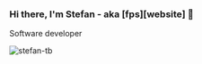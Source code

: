 ### Hi there, I'm Stefan - aka [fps][website] 👋

Software developer

<img src="https://github-readme-stats.vercel.app/api?username=stefan-tb&show_icons=true&theme=tokyonight" alt="stefan-tb" />

<!--
**stefan-tb/stefan-tb** is a ✨ _special_ ✨ repository because its `README.md` (this file) appears on your GitHub profile.

Here are some ideas to get you started:

- 🔭 I’m currently working on ...
- 🌱 I’m currently learning ...
- 👯 I’m looking to collaborate on ...
- 🤔 I’m looking for help with ...
- 💬 Ask me about ...
- 📫 How to reach me: ...
- 😄 Pronouns: ...
- ⚡ Fun fact: ...
-->
